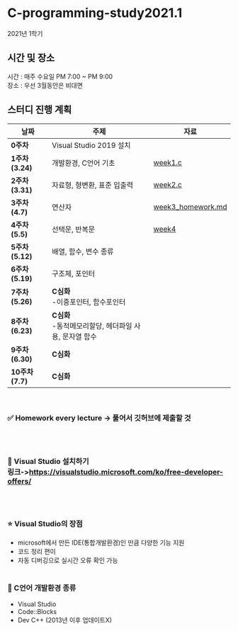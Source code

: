 # C-programming-study2021.1

2021년 1학기
## 시간 및 장소
시간 : 매주 수요일 PM 7:00 ~ PM 9:00
<br>장소 : 우선 3월동안은 비대면
## 스터디 진행 계획
| 날짜 | 주제 | 자료 |
|------|------|------|
| **0주차** | Visual Studio 2019 설치 |
| **1주차 (3.24)** | 개발환경, C언어 기초 |[week1.c](https://github.com/gnbhub/GnBCprogramming-2021/blob/main/lecturenote/week1.c)|
| **2주차 (3.31)** | 자료형, 형변환, 표준 입출력 |[week2.c](https://github.com/gnbhub/GnBCprogramming-2021/blob/main/lecturenote/week2.c)|
| **3주차 (4.7)** | 연산자 |[week3_homework.md](https://github.com/gnbhub/GnBCprogramming-2021/blob/main/week3/week3_homework.md)
| **4주차 (5.5)** | 선택문, 반복문 |[week4](https://github.com/gnbhub/GnBCprogramming-2021/blob/main/week4/week4_homework.md)
| **5주차 (5.12)** | 배열, 함수, 변수 종류 |
| **6주차 (5.19)** | 구조체, 포인터 |
| **7주차 (5.26)** | **C심화**<br>-이중포인터, 함수포인터 |
| **8주차 (6.23)** | **C심화**<br>-동적메모리할당, 헤더파일 사용, 문자열 함수 |
| **9주차 (6.30)** | **C심화** |
| **10주차 (7.7)** | **C심화** |
<br>

### ✅ Homework every lecture -> 풀어서 깃허브에 제출할 것
<br><br>
### 📌 Visual Studio 설치하기<br>링크->https://visualstudio.microsoft.com/ko/free-developer-offers/
<br><br>
### ⭐ Visual Studio의 장점<br>
- microsoft에서 만든 IDE(통합개발환경)인 만큼 다양한 기능 지원<br>
- 코드 정리 편이<br>
- 자동 디버깅으로 실시간 오류 확인 가능<br><br>
### 📌 C언어 개발환경 종류<br>
- Visual Studio<br>
- Code::Blocks<br>
- Dev C++ (2013년 이후 업데이트X)
